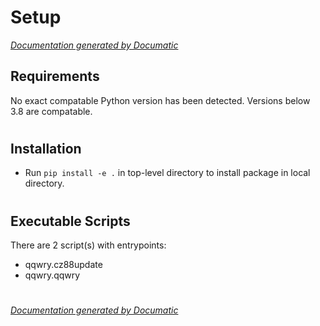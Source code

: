 # Setup

[_Documentation generated by Documatic_](https://www.documatic.com)

<!---Documatic-section-Requirements-start--->
## Requirements

No exact compatable Python version has been detected.
Versions below 3.8 are compatable.

# #
<!---Documatic-section-Requirements-end--->

<!---Documatic-section-Installation-start--->
## Installation

* Run `pip install -e .` in top-level directory to
install package in local directory.

# #
<!---Documatic-section-Installation-end--->

<!---Documatic-section-Executable Scripts-start--->
## Executable Scripts

There are 2 script(s) with entrypoints:
* qqwry.cz88update
* qqwry.qqwry

# #
<!---Documatic-section-Executable Scripts-end--->

[_Documentation generated by Documatic_](https://www.documatic.com)